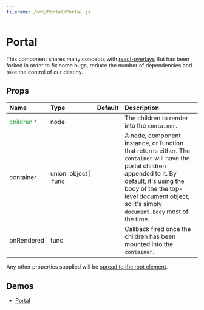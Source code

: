```yaml
---
filename: /src/Portal/Portal.js
---
```


<!--- This documentation is automatically generated, do not try to edit it. -->

# Portal

This component shares many concepts with
[react-overlays](https://react-bootstrap.github.io/react-overlays/#portals)
But has been forked in order to fix some bugs, reduce the number of dependencies
and take the control of our destiny.

## Props

| Name | Type | Default | Description |
|:-----|:-----|:--------|:------------|
| <span style="color: #31a148">children *</span> | node |  | The children to render into the `container`. |
| container | union:&nbsp;object&nbsp;&#124;<br>&nbsp;func<br> |  | A node, component instance, or function that returns either. The `container` will have the portal children appended to it. By default, it's using the body of the the top-level document object, so it's simply `document.body` most of the time. |
| onRendered | func |  | Callback fired once the children has been mounted into the `container`. |

Any other properties supplied will be [spread to the root element](/guides/api#spread).

## Demos

- [Portal](/layout/portal)

